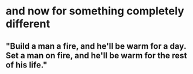 # and now for something completely different
## "Build a man a fire, and he'll be warm for a day. Set a man on fire, and he'll be warm for the rest of his life."
